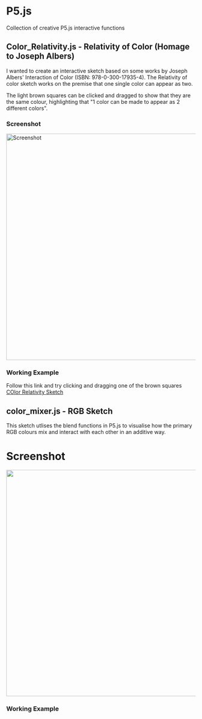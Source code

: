# P5.js
Collection of creative P5.js interactive functions 



## Color_Relativity.js - Relativity of Color (Homage to Joseph Albers)

I wanted to create an interactive sketch based on some works by Joseph Albers' Interaction of Color (ISBN: 978-0-300-17935-4).
The Relativity of color sketch works on the premise that one single color can appear as two.

The light brown squares can be clicked and dragged to show that they are the same colour, highlighting that "1 color can be made to appear as 2 different colors".

### Screenshot

<img width="600" alt="Screenshot" src="https://user-images.githubusercontent.com/8673218/83952451-db568b00-a830-11ea-9b26-c05a5b26ff8c.png">

### Working Example
Follow this link and try clicking and dragging one of the brown squares [COlor Relativity Sketch](http://www.barraoleary.com/Albers_Sketch.html)



## color_mixer.js - RGB Sketch

This sketch utlises the blend functions in P5.js to visualise how the primary RGB colours mix and interact with each other in an additive way.

# Screenshot

<img width="600" src="https://user-images.githubusercontent.com/8673218/83952492-1a84dc00-a831-11ea-9dca-b5c4c4aa9f24.png">

### Working Example
